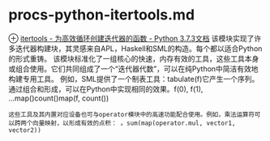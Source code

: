 # procs-python-itertools.md
⊕ [itertools - 为高效循环创建迭代器的函数 - Python 3.7.3文档](https://docs.python.org/3/library/itertools.html)
    该模块实现了许多迭代器构建块，其灵感来自APL，Haskell和SML的构造。每个都以适合Python的形式重铸。
    该模块标准化了一组核心的快速，内存有效的工具，这些工具本身或组合使用。它们共同组成了一个“迭代器代数”，可以在纯Python中简洁有效地构建专用工具。
    例如，SML提供了一个制表工具：tabulate(f)它产生一个序列。通过组合和形成，可以在Python中实现相同的效果。f(0), f(1), ...map()count()map(f, count())

    这些工具及其内置对应设备也可与operator模块中的高速功能配合使用。例如，乘法运算符可以跨两个向量映射，以形成有效的点积： 。sum(map(operator.mul, vector1, vector2))

    